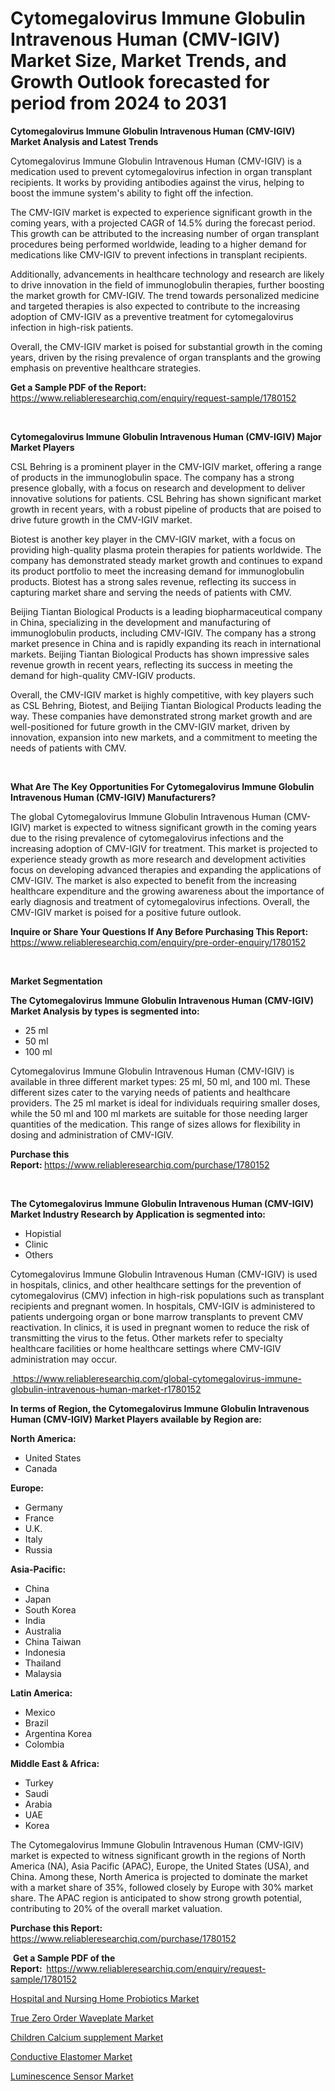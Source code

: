 <p><h1>Cytomegalovirus Immune Globulin Intravenous Human (CMV-IGIV) Market Size, Market Trends, and Growth Outlook forecasted for period from 2024 to 2031</h1></p><p><strong>Cytomegalovirus Immune Globulin Intravenous Human (CMV-IGIV) Market Analysis and Latest Trends</strong></p>
<p><p>Cytomegalovirus Immune Globulin Intravenous Human (CMV-IGIV) is a medication used to prevent cytomegalovirus infection in organ transplant recipients. It works by providing antibodies against the virus, helping to boost the immune system's ability to fight off the infection.</p><p>The CMV-IGIV market is expected to experience significant growth in the coming years, with a projected CAGR of 14.5% during the forecast period. This growth can be attributed to the increasing number of organ transplant procedures being performed worldwide, leading to a higher demand for medications like CMV-IGIV to prevent infections in transplant recipients.</p><p>Additionally, advancements in healthcare technology and research are likely to drive innovation in the field of immunoglobulin therapies, further boosting the market growth for CMV-IGIV. The trend towards personalized medicine and targeted therapies is also expected to contribute to the increasing adoption of CMV-IGIV as a preventive treatment for cytomegalovirus infection in high-risk patients.</p><p>Overall, the CMV-IGIV market is poised for substantial growth in the coming years, driven by the rising prevalence of organ transplants and the growing emphasis on preventive healthcare strategies.</p></p>
<p><strong>Get a Sample PDF of the Report:&nbsp;</strong> <a href="https://www.reliableresearchiq.com/enquiry/request-sample/1780152">https://www.reliableresearchiq.com/enquiry/request-sample/1780152</a></p>
<p>&nbsp;</p>
<p><strong>Cytomegalovirus Immune Globulin Intravenous Human (CMV-IGIV) Major Market Players</strong></p>
<p><p>CSL Behring is a prominent player in the CMV-IGIV market, offering a range of products in the immunoglobulin space. The company has a strong presence globally, with a focus on research and development to deliver innovative solutions for patients. CSL Behring has shown significant market growth in recent years, with a robust pipeline of products that are poised to drive future growth in the CMV-IGIV market.</p><p>Biotest is another key player in the CMV-IGIV market, with a focus on providing high-quality plasma protein therapies for patients worldwide. The company has demonstrated steady market growth and continues to expand its product portfolio to meet the increasing demand for immunoglobulin products. Biotest has a strong sales revenue, reflecting its success in capturing market share and serving the needs of patients with CMV.</p><p>Beijing Tiantan Biological Products is a leading biopharmaceutical company in China, specializing in the development and manufacturing of immunoglobulin products, including CMV-IGIV. The company has a strong market presence in China and is rapidly expanding its reach in international markets. Beijing Tiantan Biological Products has shown impressive sales revenue growth in recent years, reflecting its success in meeting the demand for high-quality CMV-IGIV products.</p><p>Overall, the CMV-IGIV market is highly competitive, with key players such as CSL Behring, Biotest, and Beijing Tiantan Biological Products leading the way. These companies have demonstrated strong market growth and are well-positioned for future growth in the CMV-IGIV market, driven by innovation, expansion into new markets, and a commitment to meeting the needs of patients with CMV.</p></p>
<p>&nbsp;</p>
<p><strong>What Are The Key Opportunities For Cytomegalovirus Immune Globulin Intravenous Human (CMV-IGIV) Manufacturers?</strong></p>
<p><p>The global Cytomegalovirus Immune Globulin Intravenous Human (CMV-IGIV) market is expected to witness significant growth in the coming years due to the rising prevalence of cytomegalovirus infections and the increasing adoption of CMV-IGIV for treatment. This market is projected to experience steady growth as more research and development activities focus on developing advanced therapies and expanding the applications of CMV-IGIV. The market is also expected to benefit from the increasing healthcare expenditure and the growing awareness about the importance of early diagnosis and treatment of cytomegalovirus infections. Overall, the CMV-IGIV market is poised for a positive future outlook.</p></p>
<p><strong>Inquire or Share Your Questions If Any Before Purchasing This Report:</strong> <a href="https://www.reliableresearchiq.com/enquiry/pre-order-enquiry/1780152">https://www.reliableresearchiq.com/enquiry/pre-order-enquiry/1780152</a></p>
<p>&nbsp;</p>
<p><strong>Market Segmentation</strong></p>
<p><strong>The Cytomegalovirus Immune Globulin Intravenous Human (CMV-IGIV) Market Analysis by types is segmented into:</strong></p>
<p><ul><li>25 ml</li><li>50 ml</li><li>100 ml</li></ul></p>
<p><p>Cytomegalovirus Immune Globulin Intravenous Human (CMV-IGIV) is available in three different market types: 25 ml, 50 ml, and 100 ml. These different sizes cater to the varying needs of patients and healthcare providers. The 25 ml market is ideal for individuals requiring smaller doses, while the 50 ml and 100 ml markets are suitable for those needing larger quantities of the medication. This range of sizes allows for flexibility in dosing and administration of CMV-IGIV.</p></p>
<p><strong>Purchase this Report:&nbsp;</strong><a href="https://www.reliableresearchiq.com/purchase/1780152">https://www.reliableresearchiq.com/purchase/1780152</a></p>
<p>&nbsp;</p>
<p><strong>The Cytomegalovirus Immune Globulin Intravenous Human (CMV-IGIV) Market Industry Research by Application is segmented into:</strong></p>
<p><ul><li>Hopistial</li><li>Clinic</li><li>Others</li></ul></p>
<p><p>Cytomegalovirus Immune Globulin Intravenous Human (CMV-IGIV) is used in hospitals, clinics, and other healthcare settings for the prevention of cytomegalovirus (CMV) infection in high-risk populations such as transplant recipients and pregnant women. In hospitals, CMV-IGIV is administered to patients undergoing organ or bone marrow transplants to prevent CMV reactivation. In clinics, it is used in pregnant women to reduce the risk of transmitting the virus to the fetus. Other markets refer to specialty healthcare facilities or home healthcare settings where CMV-IGIV administration may occur.</p></p>
<p><a href="https://www.reliableresearchiq.com/global-cytomegalovirus-immune-globulin-intravenous-human-market-r1780152">&nbsp;https://www.reliableresearchiq.com/global-cytomegalovirus-immune-globulin-intravenous-human-market-r1780152</a></p>
<p><strong>In terms of Region, the Cytomegalovirus Immune Globulin Intravenous Human (CMV-IGIV) Market Players available by Region are:</strong></p>
<p>
    <p> <strong> North America: </strong>
        <ul>
            <li>United States</li>
            <li>Canada</li>
        </ul>
        </p> 
    <p> <strong> Europe: </strong>
        <ul>
            <li>Germany</li>
            <li>France</li>
            <li>U.K.</li>
            <li>Italy</li>
            <li>Russia</li>
        </ul>
        </p> 
    <p> <strong> Asia-Pacific: </strong>
        <ul>
            <li>China</li>
            <li>Japan</li>
            <li>South Korea</li>
            <li>India</li>
            <li>Australia</li>
            <li>China Taiwan</li>
            <li>Indonesia</li>
            <li>Thailand</li>
            <li>Malaysia</li>
        </ul>
        </p> 
    <p> <strong> Latin America: </strong>
        <ul>
            <li>Mexico</li>
            <li>Brazil</li>
            <li>Argentina Korea</li>
            <li>Colombia</li>
        </ul>
        </p> 
    <p> <strong> Middle East & Africa: </strong>
        <ul>
            <li>Turkey</li>
            <li>Saudi</li>
            <li>Arabia</li>
            <li>UAE</li>
            <li>Korea</li>
        </ul>
    </p>
    </p>
<p><p>The Cytomegalovirus Immune Globulin Intravenous Human (CMV-IGIV) market is expected to witness significant growth in the regions of North America (NA), Asia Pacific (APAC), Europe, the United States (USA), and China. Among these, North America is projected to dominate the market with a market share of 35%, followed closely by Europe with 30% market share. The APAC region is anticipated to show strong growth potential, contributing to 20% of the overall market valuation.</p></p>
<p><strong>Purchase this Report: </strong><a href="https://www.reliableresearchiq.com/purchase/1780152">https://www.reliableresearchiq.com/purchase/1780152</a></p>
<p>&nbsp;<strong>Get a Sample PDF of the Report:&nbsp;&nbsp;</strong><a href="https://www.reliableresearchiq.com/enquiry/request-sample/1780152">https://www.reliableresearchiq.com/enquiry/request-sample/1780152</a></p>
<p><strong></strong></p>
<p><p><a href="https://github.com/seamusocallaghan/Market-Research-Report-List-1/blob/main/hospital-and-nursing-home-probiotics-market.md">Hospital and Nursing Home Probiotics Market</a></p><p><a href="https://medium.com/@denisolden565/global-true-zero-order-waveplate-industry-types-applications-market-players-regional-growth-c7923f6260bb">True Zero Order Waveplate Market</a></p><p><a href="https://github.com/graysonwolfe1913/Market-Research-Report-List-1/blob/main/children-calcium-supplement-market.md">Children Calcium supplement Market</a></p><p><a href="https://medium.com/@zandould67856/exploring-conductive-elastomer-market-dynamics-global-trends-and-future-growth-prospects-2024-f564e6befa95">Conductive Elastomer Market</a></p><p><a href="https://medium.com/@sean.peake0978/deep-dive-into-the-luminescence-sensor-market-itstrends-market-segmentation-and-competitive-7e71e8e7f4d4">Luminescence Sensor Market</a></p></p>
